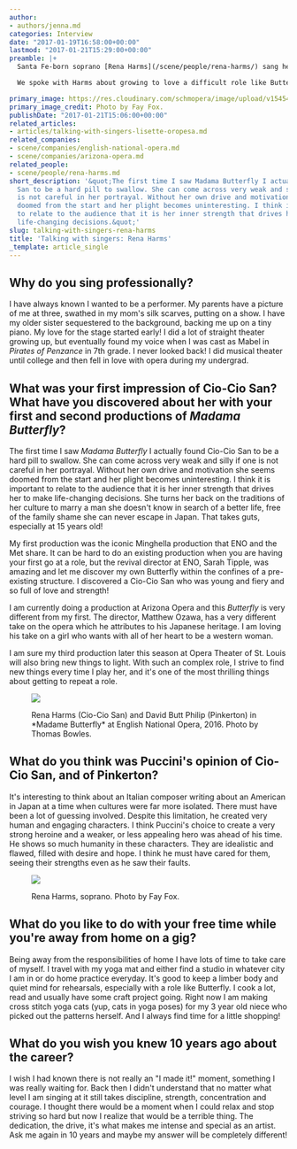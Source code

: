 ```yaml
---
author:
- authors/jenna.md
categories: Interview
date: "2017-01-19T16:58:00+00:00"
lastmod: "2017-01-21T15:29:00+00:00"
preamble: |+
  Santa Fe-born soprano [Rena Harms](/scene/people/rena-harms/) sang her first performances of Cio-Cio San in Anthony Minghella's famed production of *Madama Butterfly* at [English National Opera](/scene/companies/english-national-opera/), and this season, she has two more opportunities to dig deeper into the role. She is currently in rehearsals with director Matthew Ozawa for [Arizona Opera](http://www.azopera.org/performances/madama-butterfly/cast)'s upcoming production of *Butterfly*, January 28th to February 5th; in May, Harms reprises Cio-Cio San once again with [Opera Theater of Saint Louis.](https://www.opera-stl.org/season-and-events/productions/madame-butterfly-2017)

  We spoke with Harms about growing to love a difficult role like Butterfly, her post-rehearsal craft skills, and realizing that as a professional singer, there's no real "I made it!" moment.

primary_image: https://res.cloudinary.com/schmopera/image/upload/v1545409169/media/webhook-uploads/1484847271408/2017-01-19---Harms.jpg.jpg
primary_image_credit: Photo by Fay Fox.
publishDate: "2017-01-21T15:06:00+00:00"
related_articles:
- articles/talking-with-singers-lisette-oropesa.md
related_companies:
- scene/companies/english-national-opera.md
- scene/companies/arizona-opera.md
related_people:
- scene/people/rena-harms.md
short_description: '&quot;The first time I saw Madama Butterfly I actually found Cio-Cio
  San to be a hard pill to swallow. She can come across very weak and silly if one
  is not careful in her portrayal. Without her own drive and motivation she seems
  doomed from the start and her plight becomes uninteresting. I think it is important
  to relate to the audience that it is her inner strength that drives her to make
  life-changing decisions.&quot;'
slug: talking-with-singers-rena-harms
title: 'Talking with singers: Rena Harms'
_template: article_single
---
```


## Why do you sing professionally?

I have always known I wanted to be a performer. My parents have a picture of me at three, swathed in my mom's silk scarves, putting on a show. I have my older sister sequestered to the background, backing me up on a tiny piano. My love for the stage started early! I did a lot of straight theater growing up, but eventually found my voice when I was cast as Mabel in *Pirates of Penzance* in 7th grade. I never looked back! I did musical theater until college and then fell in love with opera during my undergrad. 

## What was your first impression of Cio-Cio San? What have you discovered about her with your first and second productions of *Madama Butterfly*?

The first time I saw *Madama Butterfly* I actually found Cio-Cio San to be a hard pill to swallow. She can come across very weak and silly if one is not careful in her portrayal. Without her own drive and motivation she seems doomed from the start and her plight becomes uninteresting. I think it is important to relate to the audience that it is her inner strength that drives her to make life-changing decisions. She turns her back on the traditions of her culture to marry a man she doesn't know in search of a better life, free of the family shame she can never escape in Japan. That takes guts, especially at 15 years old!

My first production was the iconic Minghella production that ENO and the Met share. It can be hard to do an existing production when you are having your first go at a role, but the revival director at ENO, Sarah Tipple, was amazing and let me discover my own Butterfly within the confines of a pre-existing structure. I discovered a Cio-Cio San who was young and fiery and so full of love and strength!

I am currently doing a production at Arizona Opera and this *Butterfly* is very different from my first. The director, Matthew Ozawa, has a very different take on the opera which he attributes to his Japanese heritage. I am loving his take on a girl who wants with all of her heart to be a western woman. 

I am sure my third production later this season at Opera Theater of St. Louis will also bring new things to light. With such an complex role, I strive to find new things every time I play her, and it's one of the most thrilling things about getting to repeat a role.

<figure data-type="image">

![](https://res.cloudinary.com/schmopera/image/upload/v1545409169/media/webhook-uploads/1484850265194/2017-01-19---2016_ENOMadameButterfly_2016_ThomasBowles.jpg.jpg)

<figcaption>Rena Harms (Cio-Cio San) and David Butt Philip (Pinkerton) in *Madame Butterfly* at English National Opera, 2016. Photo by Thomas Bowles.</figcaption>
</figure>

## What do you think was Puccini's opinion of Cio-Cio San, and of Pinkerton?

It's interesting to think about an Italian composer writing about an American in Japan at a time when cultures were far more isolated. There must have been a lot of guessing involved. Despite this limitation, he created very human and engaging characters. I think Puccini's choice to create a very strong heroine and a weaker, or less appealing hero was ahead of his time. He shows so much humanity in these characters. They are idealistic and flawed, filled with desire and hope. I think he must have cared for them, seeing their strengths even as he saw their faults.

<figure data-type="image">

![](https://res.cloudinary.com/schmopera/image/upload/v1545409169/media/webhook-uploads/1484847328185/2017-01-19---Harms-2.jpg.jpg)<figcaption>Rena Harms, soprano. Photo by Fay Fox.</figcaption>
</figure>

## What do you like to do with your free time while you're away from home on a gig? 

Being away from the responsibilities of home I have lots of time to take care of myself. I travel with my yoga mat and either find a studio in whatever city I am in or do home practice everyday. It's good to keep a limber body and quiet mind for rehearsals, especially with a role like Butterfly. I cook a lot, read and usually have some craft project going. Right now I am making cross stitch yoga cats (yup, cats in yoga poses) for my 3 year old niece who picked out the patterns herself. And I always find time for a little shopping! 

## What do you wish you knew 10 years ago about the career?

I wish I had known there is not really an "I made it!" moment, something I was really waiting for. Back then I didn't understand that no matter what level I am singing at it still takes discipline, strength, concentration and courage. I thought there would be a moment when I could relax and stop striving so hard but now I realize that would be a terrible thing. The dedication, the drive, it's what makes me intense and special as an artist. Ask me again in 10 years and maybe my answer will be completely different! 
